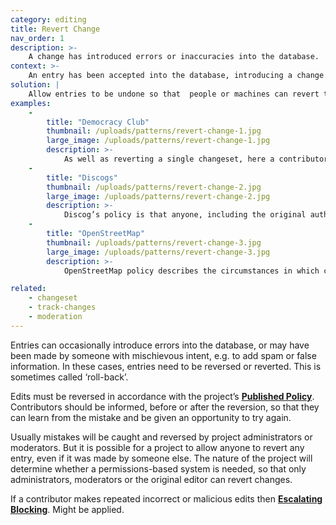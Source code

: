 ```yaml
---
category: editing
title: Revert Change
nav_order: 1
description: >-
    A change has introduced errors or inaccuracies into the database.
context: >-
    An entry has been accepted into the database, introducing a change that needs to be undone.
solution: |
    Allow entries to be undone so that  people or machines can revert the effects of an entry if necessary.
examples:
    -
        title: "Democracy Club"
        thumbnail: /uploads/patterns/revert-change-1.jpg
        large_image: /uploads/patterns/revert-change-1.jpg
        description: >-
            As well as reverting a single changeset, here a contributor can revert many changes to revert a record to a particular version.
    -
        title: "Discogs"
        thumbnail: /uploads/patterns/revert-change-2.jpg
        large_image: /uploads/patterns/revert-change-2.jpg
        description: >-
            Discog’s policy is that anyone, including the original author, may revert a single change
    -
        title: "OpenStreetMap"
        thumbnail: /uploads/patterns/revert-change-3.jpg
        large_image: /uploads/patterns/revert-change-3.jpg
        description: >-
            OpenStreetMap policy describes the circumstances in which changes may be reverted by moderators

related:
    - changeset
    - track-changes
    - moderation
---
```


Entries can occasionally introduce errors into the database, or may have been made by someone with mischievous intent, e.g. to add spam or false information. In these cases, entries need to be reversed or reverted. This is sometimes called ‘roll-back’.

Edits must be reversed in accordance with the project’s **[Published Policy](/patterns/project-governance/published-policies)**. Contributors should be informed, before or after the reversion, so that they can learn from the mistake and be given an opportunity to try again.

Usually mistakes will be caught and reversed by project administrators or moderators. But it is possible for a project to allow anyone to revert any entry, even if it was made by someone else. The nature of the project will determine whether a permissions-based system is needed, so that only administrators, moderators or the original editor can revert changes.

If a contributor makes repeated incorrect or malicious edits then **[Escalating Blocking](/patterns/managing-conflict/escalating-blocking)**. Might be applied.
